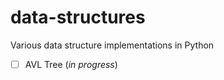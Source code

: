 # data-structures

Various data structure implementations in Python

- [ ] AVL Tree (*in progress*)
